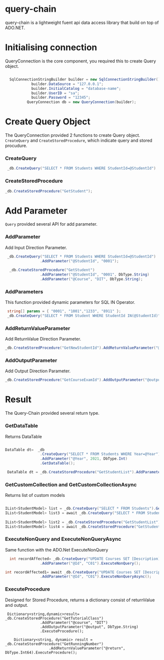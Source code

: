 # query-chain
query-chain is a lightweight fuent api data access library that build on top of ADO.NET.


# Initialising connection
QueryConnection is the core component, you required this to create Query object.
```csharp

  SqlConnectionStringBuilder builder = new SqlConnectionStringBuilder();
            builder.DataSource = "127.0.0.1";
            builder.InitialCatalog = "database-name";
            builder.UserID = "sa";
            builder.Password = "12345";
          QueryConnection db = new QueryConnection(builder);
```

# Create Query Object 
The QueryConnection provided 2 functions to create Query object. `CreateQuery` and `CreateStoredProcedure`, which indicate query and stored procudure.

### CreateQuery
```csharp
 _db.CreateQuery("SELECT * FROM Students WHERE StudentId=@StudentId")
```

### CreateStoredProcedure
```csharp
_db.CreateStoredProcedure("GetStudent");
```

# Add Parameter
`Query` provided several API for add parameter.
### AddParameter
Add Input Direction Parameter.
```csharp
 _db.CreateQuery("SELECT * FROM Students WHERE StudentId=@StudentId")
                .AddParameter("@StudentId", "0001");
                
  _db.CreateStoredProcedure("GetStudent")
                .AddParameter("@StudentId", "0001", DbType.String)
                .AddParameter("@Course", "DIT", DbType.String);

```

### AddParameters
This function provided dynamic parameters for SQL IN Operator.
```csharp
 string[] params = { "0001", "1001","1233", "8911" };
 _db.CreateQuery("SELECT * FROM Student WHERE StudentId IN(@StudentId)").AddParameters("StudentId", params, DbType.String);
```

### AddReturnValueParameter
Add ReturnValue Direction Parameter.
```csharp
_db.CreateStoredProcedure("GetNewStudentId").AddReturnValueParameter("@return", DbType.String)
```

### AddOutputParameter
Add Output Direction Parameter.
```csharp
_db.CreateStoredProcedure("GetCourseExamId").AddOutputParameter("@output", DbType.String)
```

# Result
The Query-Chain provided several return type.

### GetDataTable
Returns DataTable
```csharp

DataTable dt=  _db
                .CreateQuery("SELECT * FROM Students WHERE Year=@Year")
                .AddParameter("@Year", 2021, DbType.Int)
                .GetDataTable();  

 DataTable dt = _db.CreateStoredProcedure("GetStudentList").AddParameter("@Year", 2021).GetDataTable();
```


### GetCustomCollection and GetCustomCollectionAsync
Returns list of custom models
```csharp

IList<StudentModel> list = _db.CreateQuery("SELECT * FROM Students").GetCustomCollection<StudentModel>();
IList<StudentModel> list3 = await _db.CreateQuery("SELECT * FROM Students").GetCustomCollectionAsync<StudentModel>();
           
IList<StudentModel> list2 = _db.CreateStoredProcedure("GetStudentList").GetCustomCollection<StudentModel>();
IList<StudentModel> list4 = await _db.CreateStoredProcedure("GetStudentList").GetCustomCollectionAsync<StudentModel>();
```

### ExecuteNonQuery and ExecuteNonQueryAsync
Same function with the ADO.Net ExecuteNonQuery
```csharp
  int recordAffected= _db.CreateQuery("UPDATE Courses SET [Description]='Bachelor of Arts' WHERE Id=@Id")
                .AddParameter("@Id", "C01").ExecuteNonQuery();

int recordAffected1= await _db.CreateQuery("UPDATE Courses SET [Description]='Bachelor of Arts' WHERE Id=@Id")
                .AddParameter("@Id", "C01").ExecuteNonQueryAsync();
```
### ExecuteProcedure
Designed for Stored Procedure, returns a dictionary consist of returnValue and output.
```
 Dictionary<string,dynamic>result=   _db.CreateStoredProcedure("GetTutorialClass")
                .AddParameter("@course", "DIT")
                .AddOutputParameter("@output", DbType.String)
                .ExecuteProcedure();
                
    Dictionary<string, dynamic> result = _db.CreateStoredProcedure("GetRunningNumber")
                    .AddReturnValueParameter("@return", DbType.Int64).ExecuteProcedure();             
                
```



